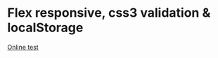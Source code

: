 # Flex responsive, css3 validation & localStorage
[Online test](http://responsivestyle.herokuapp.com)
